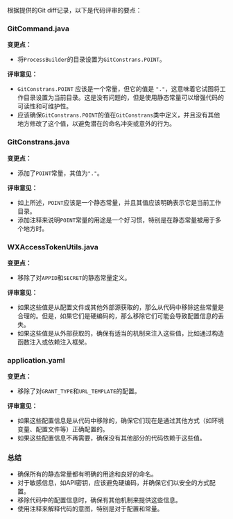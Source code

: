根据提供的Git diff记录，以下是代码评审的要点：

### GitCommand.java

**变更点：**
- 将`ProcessBuilder`的目录设置为`GitConstrans.POINT`。

**评审意见：**
- `GitConstrans.POINT` 应该是一个常量，但它的值是 `"."`，这意味着它试图将工作目录设置为当前目录。这是没有问题的，但是使用静态常量可以增强代码的可读性和可维护性。
- 应该确保`GitConstrans.POINT`的值在`GitConstrans`类中定义，并且没有其他地方修改了这个值，以避免潜在的命名冲突或意外的行为。

### GitConstrans.java

**变更点：**
- 添加了`POINT`常量，其值为`"."`。

**评审意见：**
- 如上所述，`POINT`应该是一个静态常量，并且其值应该明确表示它是当前工作目录。
- 添加注释来说明`POINT`常量的用途是一个好习惯，特别是在静态常量被用于多个地方时。

### WXAccessTokenUtils.java

**变更点：**
- 移除了对`APPID`和`SECRET`的静态常量定义。

**评审意见：**
- 如果这些值是从配置文件或其他外部源获取的，那么从代码中移除这些常量是合理的。但是，如果它们是硬编码的，那么移除它们可能会导致配置信息的丢失。
- 如果这些值是从外部获取的，确保有适当的机制来注入这些值，比如通过构造函数注入或依赖注入框架。

### application.yaml

**变更点：**
- 移除了对`GRANT_TYPE`和`URL_TEMPLATE`的配置。

**评审意见：**
- 如果这些配置信息是从代码中移除的，确保它们现在是通过其他方式（如环境变量、配置文件等）正确配置的。
- 如果这些配置信息不再需要，确保没有其他部分的代码依赖于这些值。

### 总结

- 确保所有的静态常量都有明确的用途和良好的命名。
- 对于敏感信息，如API密钥，应该避免硬编码，并确保它们以安全的方式配置。
- 移除代码中的配置信息时，确保有其他机制来提供这些信息。
- 使用注释来解释代码的意图，特别是对于配置和常量。
